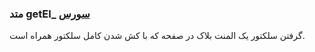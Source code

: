 <h3>
متد getEl_
<a class="ext-link" href="classes_Tetris_Gameplay.js.html#line24" >سورس</a>
</h3>
گرفتن سلکتور یک المنت بلاک در صفحه که با کش شدن کامل سلکتور همراه است.
